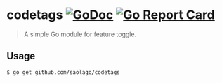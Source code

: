 # codetags [![GoDoc](https://godoc.org/github.com/saolago/codetags?status.svg)](https://godoc.org/github.com/saolago/codetags) [![Go Report Card](https://goreportcard.com/badge/github.com/saolago/codetags)](https://goreportcard.com/report/github.com/saolago/codetags)

> A simple Go module for feature toggle.

## Usage

```bash
$ go get github.com/saolago/codetags
```
